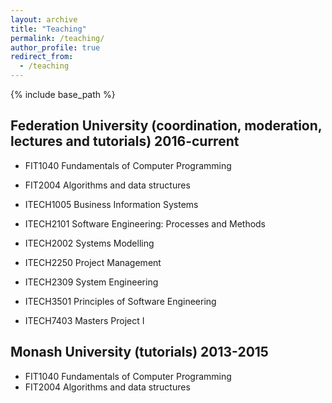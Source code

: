 ```yaml
---
layout: archive
title: "Teaching"
permalink: /teaching/
author_profile: true
redirect_from:
  - /teaching
---
```


{% include base_path %}

Federation University (coordination, moderation, lectures and tutorials) 2016-current
-------------------------------------------------------------------------------------
* FIT1040 Fundamentals of Computer Programming
* FIT2004 Algorithms and data structures

* ITECH1005 Business Information Systems
* ITECH2101 Software Engineering: Processes and Methods
* ITECH2002 Systems Modelling
* ITECH2250 Project Management
* ITECH2309 System Engineering
* ITECH3501 Principles of Software Engineering
* ITECH7403 Masters Project I

Monash University (tutorials) 2013-2015
---------------------------------------
* FIT1040 Fundamentals of Computer Programming
* FIT2004 Algorithms and data structures
 
